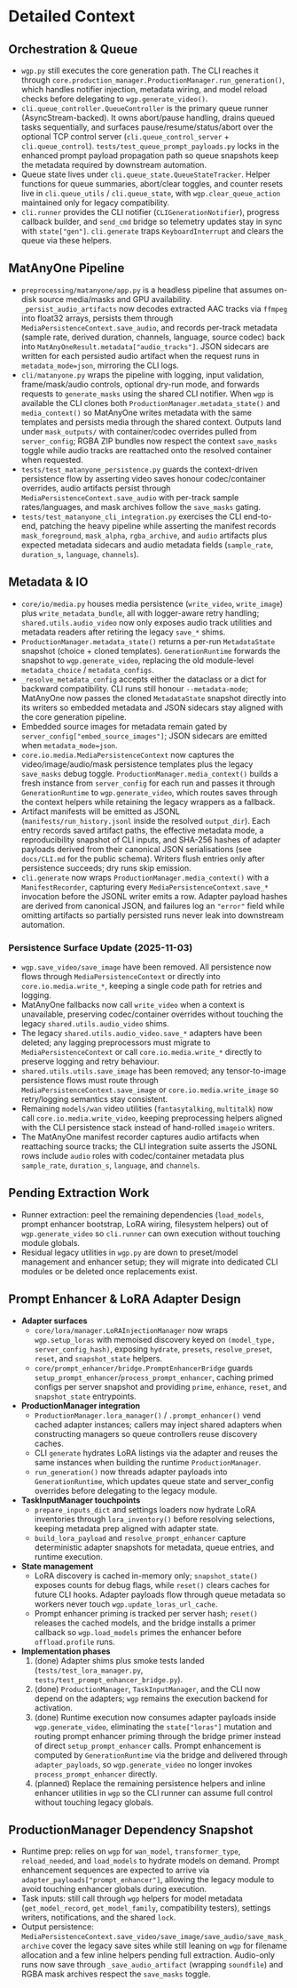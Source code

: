 # Detailed Context

## Orchestration & Queue

- `wgp.py` still executes the core generation path. The CLI reaches it through `core.production_manager.ProductionManager.run_generation()`, which handles notifier injection, metadata wiring, and model reload checks before delegating to `wgp.generate_video()`.
- `cli.queue_controller.QueueController` is the primary queue runner (AsyncStream-backed). It owns abort/pause handling, drains queued tasks sequentially, and surfaces pause/resume/status/abort over the optional TCP control server (`cli.queue_control_server` + `cli.queue_control`). `tests/test_queue_prompt_payloads.py` locks in the enhanced prompt payload propagation path so queue snapshots keep the metadata required by downstream automation.
- Queue state lives under `cli.queue_state.QueueStateTracker`. Helper functions for queue summaries, abort/clear toggles, and counter resets live in `cli.queue_utils` / `cli.queue_state`, with `wgp.clear_queue_action` maintained only for legacy compatibility.
- `cli.runner` provides the CLI notifier (`CLIGenerationNotifier`), progress callback builder, and `send_cmd` bridge so telemetry updates stay in sync with `state["gen"]`. `cli.generate` traps `KeyboardInterrupt` and clears the queue via these helpers.

## MatAnyOne Pipeline

- `preprocessing/matanyone/app.py` is a headless pipeline that assumes on-disk source media/masks and GPU availability. `_persist_audio_artifacts` now decodes extracted AAC tracks via `ffmpeg` into float32 arrays, persists them through `MediaPersistenceContext.save_audio`, and records per-track metadata (sample rate, derived duration, channels, language, source codec) back into `MatAnyOneResult.metadata["audio_tracks"]`. JSON sidecars are written for each persisted audio artifact when the request runs in `metadata_mode=json`, mirroring the CLI logs.
- `cli/matanyone.py` wraps the pipeline with logging, input validation, frame/mask/audio controls, optional dry-run mode, and forwards requests to `generate_masks` using the shared CLI notifier. When `wgp` is available the CLI clones both `ProductionManager.metadata_state()` and `media_context()` so MatAnyOne writes metadata with the same templates and persists media through the shared context. Outputs land under `mask_outputs/` with container/codec overrides pulled from `server_config`; RGBA ZIP bundles now respect the context `save_masks` toggle while audio tracks are reattached onto the resolved container when requested.
- `tests/test_matanyone_persistence.py` guards the context-driven persistence flow by asserting video saves honour codec/container overrides, audio artifacts persist through `MediaPersistenceContext.save_audio` with per-track sample rates/languages, and mask archives follow the `save_masks` gating.
- `tests/test_matanyone_cli_integration.py` exercises the CLI end-to-end, patching the heavy pipeline while asserting the manifest records `mask_foreground`, `mask_alpha`, `rgba_archive`, and `audio` artifacts plus expected metadata sidecars and audio metadata fields (`sample_rate`, `duration_s`, `language`, `channels`).

## Metadata & IO

- `core/io/media.py` houses media persistence (`write_video`, `write_image`) plus `write_metadata_bundle`, all with logger-aware retry handling; `shared.utils.audio_video` now only exposes audio track utilities and metadata readers after retiring the legacy `save_*` shims.
- `ProductionManager.metadata_state()` returns a per-run `MetadataState` snapshot (choice + cloned templates). `GenerationRuntime` forwards the snapshot to `wgp.generate_video`, replacing the old module-level `metadata_choice` / `metadata_configs`.
- `_resolve_metadata_config` accepts either the dataclass or a dict for backward compatibility. CLI runs still honour `--metadata-mode`; MatAnyOne now passes the cloned `MetadataState` snapshot directly into its writers so embedded metadata and JSON sidecars stay aligned with the core generation pipeline.
- Embedded source images for metadata remain gated by `server_config["embed_source_images"]`; JSON sidecars are emitted when `metadata_mode=json`.
- `core.io.media.MediaPersistenceContext` now captures the video/image/audio/mask persistence templates plus the legacy `save_masks` debug toggle. `ProductionManager.media_context()` builds a fresh instance from `server_config` for each run and passes it through `GenerationRuntime` to `wgp.generate_video`, which routes saves through the context helpers while retaining the legacy wrappers as a fallback.
- Artifact manifests will be emitted as JSONL (`manifests/run_history.jsonl` inside the resolved `output_dir`). Each entry records saved artifact paths, the effective metadata mode, a reproducibility snapshot of CLI inputs, and SHA-256 hashes of adapter payloads derived from their canonical JSON serialisations (see `docs/CLI.md` for the public schema). Writers flush entries only after persistence succeeds; dry runs skip emission.
- `cli.generate` now wraps `ProductionManager.media_context()` with a `ManifestRecorder`, capturing every `MediaPersistenceContext.save_*` invocation before the JSONL writer emits a row. Adapter payload hashes are derived from canonical JSON, and failures log an `"error"` field while omitting artifacts so partially persisted runs never leak into downstream automation.

### Persistence Surface Update (2025-11-03)

- `wgp.save_video/save_image` have been removed. All persistence now flows through `MediaPersistenceContext` or directly into `core.io.media.write_*`, keeping a single code path for retries and logging.
- MatAnyOne fallbacks now call `write_video` when a context is unavailable, preserving codec/container overrides without touching the legacy `shared.utils.audio_video` shims.
- The legacy `shared.utils.audio_video.save_*` adapters have been deleted; any lagging preprocessors must migrate to `MediaPersistenceContext` or call `core.io.media.write_*` directly to preserve logging and retry behaviour.
- `shared.utils.utils.save_image` has been removed; any tensor-to-image persistence flows must route through `MediaPersistenceContext.save_image` or `core.io.media.write_image` so retry/logging semantics stay consistent.
- Remaining `models/wan` video utilities (`fantasytalking`, `multitalk`) now call `core.io.media.write_video`, keeping preprocessing helpers aligned with the CLI persistence stack instead of hand-rolled `imageio` writers.
- The MatAnyOne manifest recorder captures audio artifacts when reattaching source tracks; the CLI integration suite asserts the JSONL rows include `audio` roles with codec/container metadata plus `sample_rate`, `duration_s`, `language`, and `channels`.

## Pending Extraction Work

- Runner extraction: peel the remaining dependencies (`load_models`, prompt enhancer bootstrap, LoRA wiring, filesystem helpers) out of `wgp.generate_video` so `cli.runner` can own execution without touching module globals.
- Residual legacy utilities in `wgp.py` are down to preset/model management and enhancer setup; they will migrate into dedicated CLI modules or be deleted once replacements exist.

## Prompt Enhancer & LoRA Adapter Design

- **Adapter surfaces**
  - `core/lora/manager.LoRAInjectionManager` now wraps `wgp.setup_loras` with memoised discovery keyed on `(model_type, server_config_hash)`, exposing `hydrate`, `presets`, `resolve_preset`, `reset`, and `snapshot_state` helpers.
  - `core/prompt_enhancer/bridge.PromptEnhancerBridge` guards `setup_prompt_enhancer`/`process_prompt_enhancer`, caching primed configs per server snapshot and providing `prime`, `enhance`, `reset`, and `snapshot_state` entrypoints.
- **ProductionManager integration**
  - `ProductionManager.lora_manager()` / `.prompt_enhancer()` vend cached adapter instances; callers may inject shared adapters when constructing managers so queue controllers reuse discovery caches.
  - CLI `generate` hydrates LoRA listings via the adapter and reuses the same instances when building the runtime `ProductionManager`.
  - `run_generation()` now threads adapter payloads into `GenerationRuntime`, which updates queue state and server_config overrides before delegating to the legacy module.
- **TaskInputManager touchpoints**
  - `prepare_inputs_dict` and settings loaders now hydrate LoRA inventories through `lora_inventory()` before resolving selections, keeping metadata prep aligned with adapter state.
  - `build_lora_payload` and `resolve_prompt_enhancer` capture deterministic adapter snapshots for metadata, queue entries, and runtime execution.
- **State management**
  - LoRA discovery is cached in-memory only; `snapshot_state()` exposes counts for debug flags, while `reset()` clears caches for future CLI hooks. Adapter payloads flow through queue metadata so workers never touch `wgp.update_loras_url_cache`.
  - Prompt enhancer priming is tracked per server hash; `reset()` releases the cached models, and the bridge installs a primer callback so `wgp.load_models` primes the enhancer before `offload.profile` runs.
- **Implementation phases**
  1. (done) Adapter shims plus smoke tests landed (`tests/test_lora_manager.py`, `tests/test_prompt_enhancer_bridge.py`).
  2. (done) `ProductionManager`, `TaskInputManager`, and the CLI now depend on the adapters; `wgp` remains the execution backend for activation.
  3. (done) Runtime execution now consumes adapter payloads inside `wgp.generate_video`, eliminating the `state["loras"]` mutation and routing prompt enhancer priming through the bridge primer instead of direct `setup_prompt_enhancer` calls. Prompt enhancement is computed by `GenerationRuntime` via the bridge and delivered through `adapter_payloads`, so `wgp.generate_video` no longer invokes `process_prompt_enhancer` directly.
  4. (planned) Replace the remaining persistence helpers and inline enhancer utilities in `wgp` so the CLI runner can assume full control without touching legacy globals.

## ProductionManager Dependency Snapshot

- Runtime prep: relies on `wgp` for `wan_model`, `transformer_type`, `reload_needed`, and `load_models` to hydrate models on demand. Prompt enhancement sequences are expected to arrive via `adapter_payloads["prompt_enhancer"]`, allowing the legacy module to avoid touching enhancer globals during execution.
- Task inputs: still call through `wgp` helpers for model metadata (`get_model_record`, `get_model_family`, compatibility testers), settings writers, notifications, and the shared `lock`.
- Output persistence: `MediaPersistenceContext.save_video/save_image/save_audio/save_mask_archive` cover the legacy save sites while still leaning on `wgp` for filename allocation and a few inline helpers pending full extraction. Audio-only runs now save through `_save_audio_artifact` (wrapping `soundfile`) and RGBA mask archives respect the `save_masks` toggle.
